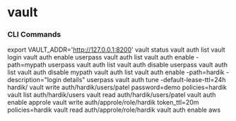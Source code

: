 # vault

### CLI Commands

export VAULT_ADDR='http://127.0.0.1:8200'
vault status
vault auth list
vault login
vault auth enable userpass
vault auth list
vault auth enable -path=mypath userpass
vault auth list
vault auth disable userpass
vault auth list
vault auth disable mypath
vault auth list
vault auth enable -path=hardik -description="login details" userpass
vault auth tune -default-lease-ttl=24h hardik/
vault write auth/hardik/users/patel password=demo policies=hardik
vault list auth/hardik/users
vault read auth/hardik/users/patel
vault auth enable approle
vault write auth/approle/role/hardik token_ttl=20m policies=hardik
vault read auth/approle/role/hardik
vault auth enable aws
